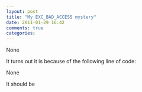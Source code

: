 ```yaml
---
layout: post
title: "My EXC_BAD_ACCESS mystery"
date: 2011-01-29 16:42
comments: true
categories: 
---
```


None


It turns out it is because of the following line of code:


None


It should be 

